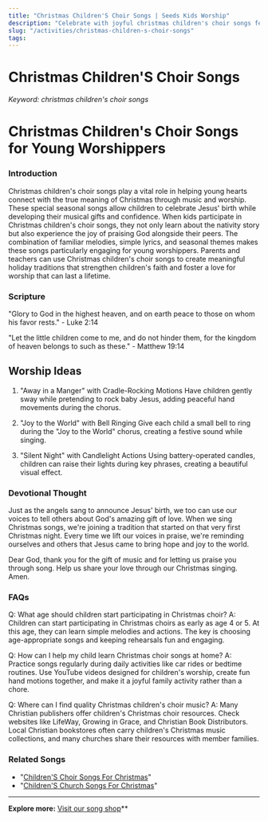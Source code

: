 ```yaml
---
title: "Christmas Children'S Choir Songs | Seeds Kids Worship"
description: "Celebrate with joyful christmas children's choir songs featuring biblical Christmas themes. Holiday worship music for children and families."
slug: "/activities/christmas-children-s-choir-songs"
tags:
---
```


# Christmas Children'S Choir Songs

_Keyword: christmas children's choir songs_

# Christmas Children's Choir Songs for Young Worshippers

### Introduction
Christmas children's choir songs play a vital role in helping young hearts connect with the true meaning of Christmas through music and worship. These special seasonal songs allow children to celebrate Jesus' birth while developing their musical gifts and confidence. When kids participate in Christmas children's choir songs, they not only learn about the nativity story but also experience the joy of praising God alongside their peers. The combination of familiar melodies, simple lyrics, and seasonal themes makes these songs particularly engaging for young worshippers. Parents and teachers can use Christmas children's choir songs to create meaningful holiday traditions that strengthen children's faith and foster a love for worship that can last a lifetime.

### Scripture
"Glory to God in the highest heaven, and on earth peace to those on whom his favor rests." - Luke 2:14

"Let the little children come to me, and do not hinder them, for the kingdom of heaven belongs to such as these." - Matthew 19:14

## Worship Ideas
1. "Away in a Manger" with Cradle-Rocking Motions
Have children gently sway while pretending to rock baby Jesus, adding peaceful hand movements during the chorus.

2. "Joy to the World" with Bell Ringing
Give each child a small bell to ring during the "Joy to the World" chorus, creating a festive sound while singing.

3. "Silent Night" with Candlelight Actions
Using battery-operated candles, children can raise their lights during key phrases, creating a beautiful visual effect.

### Devotional Thought
Just as the angels sang to announce Jesus' birth, we too can use our voices to tell others about God's amazing gift of love. When we sing Christmas songs, we're joining a tradition that started on that very first Christmas night. Every time we lift our voices in praise, we're reminding ourselves and others that Jesus came to bring hope and joy to the world.

Dear God, thank you for the gift of music and for letting us praise you through song. Help us share your love through our Christmas singing. Amen.

### FAQs
Q: What age should children start participating in Christmas choir?
A: Children can start participating in Christmas choirs as early as age 4 or 5. At this age, they can learn simple melodies and actions. The key is choosing age-appropriate songs and keeping rehearsals fun and engaging.

Q: How can I help my child learn Christmas choir songs at home?
A: Practice songs regularly during daily activities like car rides or bedtime routines. Use YouTube videos designed for children's worship, create fun hand motions together, and make it a joyful family activity rather than a chore.

Q: Where can I find quality Christmas children's choir music?
A: Many Christian publishers offer children's Christmas choir resources. Check websites like LifeWay, Growing in Grace, and Christian Book Distributors. Local Christian bookstores often carry children's Christmas music collections, and many churches share their resources with member families.

### Related Songs

- "[Children'S Choir Songs For Christmas](/activities/children-s-choir-songs-for-christmas/)"
- "[Children'S Church Songs For Christmas](/activities/children-s-church-songs-for-christmas/)"

---

**Explore more:** [Visit our song shop](https://seedskidsworship.com/shop)**

<!-- Schema Markup -->
<script type="application/ld+json">
{
  "@context": "https://schema.org",
  "@type": "MusicRecording",
  "name": "Christmas Children'S Choir Songs",
  "byArtist": {
    "@type": "MusicGroup",
    "name": "Seeds Kids Worship"
  },
  "isFamilyFriendly": true,
  "url": "https://seedskidsworship.com/activities/christmas-children-s-choir-songs/"
}
</script>